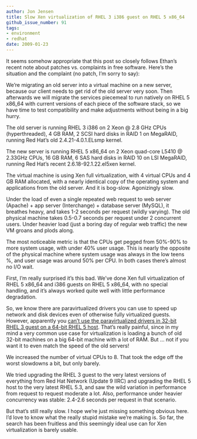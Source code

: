 ```yaml
---
author: Jon Jensen
title: Slow Xen virtualization of RHEL 3 i386 guest on RHEL 5 x86_64
github_issue_number: 91
tags:
- environment
- redhat
date: 2009-01-23
---
```




It seems somehow appropriate that this post so closely follows Ethan’s recent note about patches vs. complaints in free software. Here’s the situation and the complaint (no patch, I’m sorry to say):

We’re migrating an old server into a virtual machine on a new server, because our client needs to get rid of the old server very soon. Then afterwards we will migrate the services piecemeal to run natively on RHEL 5 x86_64 with current versions of each piece of the software stack, so we have time to test compatibility and make adjustments without being in a big hurry.

The old server is running RHEL 3 i386 on 2 Xeon @ 2.8 GHz CPUs (hyperthreaded), 4 GB RAM, 2 SCSI hard disks in RAID 1 on MegaRAID, running Red Hat’s old 2.4.21-4.0.1.ELsmp kernel.

The new server is running RHEL 5 x86_64 on 2 Xeon quad-core L5410 @ 2.33GHz CPUs, 16 GB RAM, 6 SAS hard disks in RAID 10 on LSI MegaRAID, running Red Hat’s recent 2.6.18-92.1.22.el5xen kernel.

The virtual machine is using Xen full virtualization, with 4 virtual CPUs and 4 GB RAM allocated, with a nearly identical copy of the operating system and applications from the old server. And it is bog-slow. Agonizingly slow.

Under the load of even a single repeated web request to web server (Apache) + app server (Interchange) + database server (MySQL), it breathes heavy, and takes 1-2 seconds per request (wildly varying). The old physical machine takes 0.5-0.7 seconds per request under 2 concurrent users. Under heavier load (just a boring day of regular web traffic) the new VM groans and plods along.

The most noticeable metric is that the CPUs get pegged from 50%-90% to more system usage, with under 40% user usage. This is nearly the opposite of the physical machine where system usage was always in the low teens %, and user usage was around 50% per CPU. In both cases there’s almost no I/O wait.

First, I’m really surprised it’s this bad. We’ve done Xen full virtualization of RHEL 5 x86_64 and i386 guests on RHEL 5 x86_64, with no special handling, and it’s always worked quite well with little performance degradation.

So, we know there are paravirtualized drivers you can use to speed up network and disk devices even of otherwise fully virtualized guests. However, apparently you [can’t use the paravirtualized drivers in 32-bit RHEL 3 guest on a 64-bit RHEL 5 host](https://web.archive.org/web/20090209135133/http://www.redhat.com/docs/manuals/enterprise/RHEL-5-manual/en-US/RHEL510/html/Para-Virtualized_Drivers/sect-Para-Virtualized_Drivers-Para_virtualization_Restrictions_and_Support.html). That’s really painful, since in my mind a very common use case for virtualization is loading a bunch of old 32-bit machines on a big 64-bit machine with a lot of RAM. But ... not if you want it to even match the speed of the old servers!

We increased the number of virtual CPUs to 8. That took the edge off the worst slowdowns a bit, but only barely.

We tried upgrading the RHEL 3 guest to the very latest versions of everything from Red Hat Network (Update 9 IIRC) and upgrading the RHEL 5 host to the very latest RHEL 5.3, and saw the wild variation in performance from request to request moderate a lot. Also, performance under heavier concurrency was stable: 2.4-2.6 seconds per request in that scenario.

But that’s still really slow. I hope we’re just missing something obvious here. I’d love to know what the really stupid mistake we’re making is. So far, the search has been fruitless and this seemingly ideal use can for Xen virtualization is barely usable.


